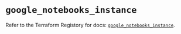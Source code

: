 # `google_notebooks_instance`

Refer to the Terraform Registory for docs: [`google_notebooks_instance`](https://registry.terraform.io/providers/hashicorp/google-beta/5.3.0/docs/resources/google_notebooks_instance).
